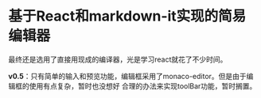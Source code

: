 # 基于React和markdown-it实现的简易编辑器

最终还是选用了直接用现成的编译器，光是学习react就花了不少时间。

**v0.5**：只有简单的输入和预览功能，编辑框采用了monaco-editor。但是由于编辑框的使用有点复杂，暂时也没想好
合理的办法来实现toolBar功能，暂时搁置。